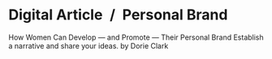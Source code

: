 # Digital Article / Personal Brand

How Women Can Develop — and Promote — Their Personal Brand Establish a narrative and share your ideas. by Dorie Clark